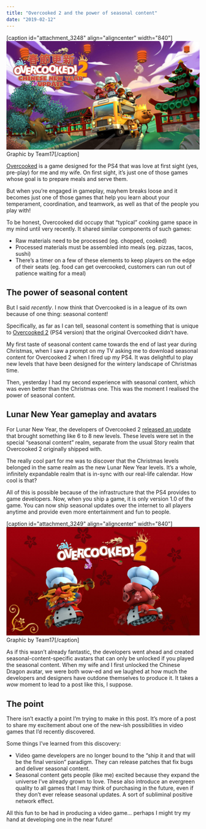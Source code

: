 ```yaml
---
title: "Overcooked 2 and the power of seasonal content"
date: "2019-02-12"
---
```


\[caption id="attachment\_3248" align="aligncenter" width="840"\]![overcooked 2 chinese new year update nick ang](images/overcooked-2-chinese-new-year-update-nick-ang-1024x576.jpg) Graphic by Team17\[/caption\]

[Overcooked](https://www.team17.com/games/overcooked/) is a game designed for the PS4 that was love at first sight (yes, pre-play) for me and my wife. On first sight, it’s just one of those games whose goal is to prepare meals and serve them.

But when you’re engaged in gameplay, mayhem breaks loose and it becomes just one of those games that help you learn about your temperament, coordination, and teamwork, as well as that of the people you play with!

To be honest, Overcooked did occupy that “typical” cooking game space in my mind until very recently. It shared similar components of such games:

- Raw materials need to be processed (eg. chopped, cooked)
- Processed materials must be assembled into meals (eg. pizzas, tacos, sushi)
- There’s a timer on a few of these elements to keep players on the edge of their seats (eg. food can get overcooked, customers can run out of patience waiting for a meal)

## The power of seasonal content

But I said _recently_. I now think that Overcooked is in a league of its own because of one thing: seasonal content!

Specifically, as far as I can tell, seasonal content is something that is unique to [Overcooked 2](http://www.ghosttowngames.com/overcooked-2/) (PS4 version) that the original Overcooked didn’t have.

My first taste of seasonal content came towards the end of last year during Christmas, when I saw a prompt on my TV asking me to download seasonal content for Overcooked 2 when I fired up my PS4. It was delightful to play new levels that have been designed for the wintery landscape of Christmas time.

Then, yesterday I had my second experience with seasonal content, which was even better than the Christmas one. This was the moment I realised the power of seasonal content.

## Lunar New Year gameplay and avatars

For Lunar New Year, the developers of Overcooked 2 [released an update](https://www.team17.com/overcooked-2-chinese-new-year-free-update-available-now/overcooked-2/) that brought something like 6 to 8 new levels. These levels were set in the special “seasonal content” realm, separate from the usual Story realm that Overcooked 2 originally shipped with.

The really cool part for me was to discover that the Christmas levels belonged in the same realm as the new Lunar New Year levels. It’s a whole, infinitely expandable realm that is in-sync with our real-life calendar. How cool is that?

All of this is possible because of the infrastructure that the PS4 provides to game developers. Now, when you ship a game, it is only version 1.0 of the game. You can now ship seasonal updates over the internet to all players anytime and provide even more entertainment and fun to people.

\[caption id="attachment\_3249" align="aligncenter" width="840"\]![overcooked 2 lunar new year chefs nick ang](images/overcooked-2-lunar-new-year-chefs-nick-ang-1024x576.jpg) Graphic by Team17\[/caption\]

As if this wasn’t already fantastic, the developers went ahead and created seasonal-content-specific avatars that can only be unlocked if you played the seasonal content. When my wife and I first unlocked the Chinese Dragon avatar, we were both wow-ed and we laughed at how much the developers and designers have outdone themselves to produce it. It takes a _wow_ moment to lead to a post like this, I suppose.

## The point

There isn’t exactly a point I’m trying to make in this post. It’s more of a post to share my excitement about one of the new-ish possibilities in video games that I’d recently discovered.

Some things I’ve learned from this discovery:

- Video game developers are no longer bound to the “ship it and that will be the final version” paradigm. They can release patches that fix bugs and deliver seasonal content.
- Seasonal content gets people (like me) excited because they expand the universe I’ve already grown to love. These also introduce an evergreen quality to all games that I may think of purchasing in the future, even if they don’t ever release seasonal updates. A sort of subliminal positive network effect.

All this fun to be had in producing a video game… perhaps I might try my hand at developing one in the near future!
